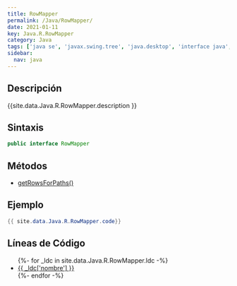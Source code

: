 ```yaml
---
title: RowMapper
permalink: /Java/RowMapper/
date: 2021-01-11
key: Java.R.RowMapper
category: Java
tags: ['java se', 'javax.swing.tree', 'java.desktop', 'interface java', 'Java 1.0']
sidebar: 
  nav: java
---
```


## Descripción
{{site.data.Java.R.RowMapper.description }}

## Sintaxis
~~~java
public interface RowMapper
~~~

## Métodos
* [getRowsForPaths()](/Java/RowMapper/getRowsForPaths)

## Ejemplo
~~~java
{{ site.data.Java.R.RowMapper.code}}
~~~

## Líneas de Código
<ul>
{%- for _ldc in site.data.Java.R.RowMapper.ldc -%}
   <li>
       <a href="{{_ldc['url'] }}">{{ _ldc['nombre'] }}</a>
   </li>
{%- endfor -%}
</ul>
